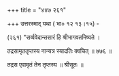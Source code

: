 +++
title = "४४७ २६१"

+++
उत्तरस्माद् यथा ( भा० १२ १३।१५) - 

(२६१) "सर्व्ववेदान्तसारं हि श्रीभागवतमिष्यते । 

तद्रसामृततृप्तस्य नान्यत्र स्यादतिः क्वचित् ॥ ७७६ ॥ 

तद्रस एवामृतं तेन तृप्तस्य ॥ श्रीसूतः ॥ 
